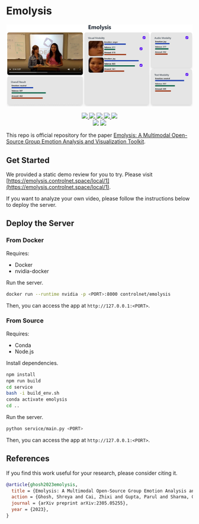 # Emolysis

<div align="center">
    <img src="assets/emolysis.webp">
    <p></p>
</div>

<div align="center">
    <a href="https://github.com/ControlNet/emolysis/issues">
        <img src="https://img.shields.io/github/issues/ControlNet/emolysis?style=flat-square">
    </a>
    <a href="https://github.com/ControlNet/emolysis/network/members">
        <img src="https://img.shields.io/github/forks/ControlNet/emolysis?style=flat-square">
    </a>
    <a href="https://github.com/ControlNet/emolysis/stargazers">
        <img src="https://img.shields.io/github/stars/ControlNet/emolysis?style=flat-square">
    </a>
    <a href="https://github.com/ControlNet/emolysis/blob/master/LICENSE">
        <img src="https://img.shields.io/github/license/ControlNet/emolysis?style=flat-square">
    </a>
    <a href="https://arxiv.org/abs/2305.05255">
        <img src="https://img.shields.io/badge/arXiv-2305.05255-b31b1b.svg?style=flat-square">
    </a>
</div>

<div align="center">
    <a href="https://github.com/ControlNet/emolysis/actions"><img src="https://img.shields.io/github/actions/workflow/status/ControlNet/emolysis/server-test.yaml?branch=master&label=test&style=flat-square"></a>
    <a href="https://github.com/ControlNet/emolysis/actions"><img src="https://img.shields.io/github/actions/workflow/status/ControlNet/emolysis/build.yaml?branch=master&label=build&style=flat-square"></a>
</div>

This repo is official repository for the paper [Emolysis: A Multimodal Open-Source Group Emotion Analysis and Visualization Toolkit](https://arxiv.org/abs/2305.05255).

## Get Started

We provided a static demo review for you to try. Please visit [https://emolysis.controlnet.space/local/1](https://emolysis.controlnet.space/local/1).

If you want to analyze your own video, please follow the instructions below to deploy the server.

## Deploy the Server

### From Docker

Requires:
- Docker
- nvidia-docker

Run the server.
```bash
docker run --runtime nvidia -p <PORT>:8000 controlnet/emolysis
```

Then, you can access the app at `http://127.0.0.1:<PORT>`.

### From Source

Requires:
- Conda
- Node.js

Install dependencies.
```bash
npm install
npm run build
cd service
bash -i build_env.sh
conda activate emolysis
cd ..
```

Run the server.
```bash
python service/main.py <PORT>
```

Then, you can access the app at `http://127.0.0.1:<PORT>`.

## References

If you find this work useful for your research, please consider citing it.
```bibtex
@article{ghosh2023emolysis,
  title = {Emolysis: A Multimodal Open-Source Group Emotion Analysis and Visualization Toolkit},
  action = {Ghosh, Shreya and Cai, Zhixi and Gupta, Parul and Sharma, Garima and Dhall, Abhinav and Hayat, Munawar and Gedeon, Tom},
  journal = {arXiv preprint arXiv:2305.05255},
  year = {2023},
}
```
